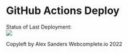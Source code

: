 # GitHub Actions Deploy




Status of Last Deployment:<br>
<img src="https://github.com/alexsanders-git/ssh_connection_test/workflows/Deploy/badge.svg?branch=master"><br>


Copyleft by Alex Sanders Webcomplete.io 2022
